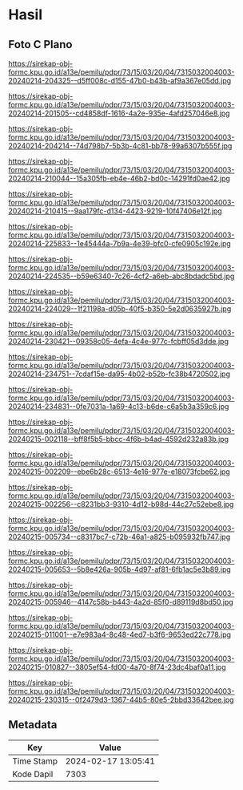 # Hasil

## Foto C Plano

https://sirekap-obj-formc.kpu.go.id/a13e/pemilu/pdpr/73/15/03/20/04/7315032004003-20240214-204325--d5ff008c-d155-47b0-b43b-af9a367e05dd.jpg

https://sirekap-obj-formc.kpu.go.id/a13e/pemilu/pdpr/73/15/03/20/04/7315032004003-20240214-201505--cd4858df-1616-4a2e-935e-4afd257046e8.jpg

https://sirekap-obj-formc.kpu.go.id/a13e/pemilu/pdpr/73/15/03/20/04/7315032004003-20240214-204214--74d798b7-5b3b-4c81-bb78-99a6307b555f.jpg

https://sirekap-obj-formc.kpu.go.id/a13e/pemilu/pdpr/73/15/03/20/04/7315032004003-20240214-210044--15a305fb-eb4e-46b2-bd0c-14291fd0ae42.jpg

https://sirekap-obj-formc.kpu.go.id/a13e/pemilu/pdpr/73/15/03/20/04/7315032004003-20240214-210415--9aa179fc-d134-4423-9219-10f47406e12f.jpg

https://sirekap-obj-formc.kpu.go.id/a13e/pemilu/pdpr/73/15/03/20/04/7315032004003-20240214-225833--1e45444a-7b9a-4e39-bfc0-cfe0905c192e.jpg

https://sirekap-obj-formc.kpu.go.id/a13e/pemilu/pdpr/73/15/03/20/04/7315032004003-20240214-224535--b59e6340-7c26-4cf2-a6eb-abc8bdadc5bd.jpg

https://sirekap-obj-formc.kpu.go.id/a13e/pemilu/pdpr/73/15/03/20/04/7315032004003-20240214-224029--1f21198a-d05b-40f5-b350-5e2d0635927b.jpg

https://sirekap-obj-formc.kpu.go.id/a13e/pemilu/pdpr/73/15/03/20/04/7315032004003-20240214-230421--09358c05-4efa-4c4e-977c-fcbff05d3dde.jpg

https://sirekap-obj-formc.kpu.go.id/a13e/pemilu/pdpr/73/15/03/20/04/7315032004003-20240214-234751--7cdaf15e-da95-4b02-b52b-fc38b4720502.jpg

https://sirekap-obj-formc.kpu.go.id/a13e/pemilu/pdpr/73/15/03/20/04/7315032004003-20240214-234831--0fe7031a-1a69-4c13-b6de-c6a5b3a359c6.jpg

https://sirekap-obj-formc.kpu.go.id/a13e/pemilu/pdpr/73/15/03/20/04/7315032004003-20240215-002118--bff8f5b5-bbcc-4f6b-b4ad-4592d232a83b.jpg

https://sirekap-obj-formc.kpu.go.id/a13e/pemilu/pdpr/73/15/03/20/04/7315032004003-20240215-002209--ebe6b28c-6513-4e16-977e-e18073fcbe62.jpg

https://sirekap-obj-formc.kpu.go.id/a13e/pemilu/pdpr/73/15/03/20/04/7315032004003-20240215-002256--c8231bb3-9310-4d12-b98d-44c27c52ebe8.jpg

https://sirekap-obj-formc.kpu.go.id/a13e/pemilu/pdpr/73/15/03/20/04/7315032004003-20240215-005734--c8317bc7-c72b-46a1-a825-b095932fb747.jpg

https://sirekap-obj-formc.kpu.go.id/a13e/pemilu/pdpr/73/15/03/20/04/7315032004003-20240215-005653--5b8e426a-905b-4d97-af81-6fb1ac5e3b89.jpg

https://sirekap-obj-formc.kpu.go.id/a13e/pemilu/pdpr/73/15/03/20/04/7315032004003-20240215-005946--4147c58b-b443-4a2d-85f0-d89119d8bd50.jpg

https://sirekap-obj-formc.kpu.go.id/a13e/pemilu/pdpr/73/15/03/20/04/7315032004003-20240215-011001--e7e983a4-8c48-4ed7-b3f6-9653ed22c778.jpg

https://sirekap-obj-formc.kpu.go.id/a13e/pemilu/pdpr/73/15/03/20/04/7315032004003-20240215-010827--3805ef54-fd00-4a70-8f74-23dc4baf0a11.jpg

https://sirekap-obj-formc.kpu.go.id/a13e/pemilu/pdpr/73/15/03/20/04/7315032004003-20240215-230315--0f2479d3-1367-44b5-80e5-2bbd33642bee.jpg


## Metadata

| Key        | Value               |
| ---------- | ------------------- |
| Time Stamp | 2024-02-17 13:05:41 |
| Kode Dapil | 7303                |




